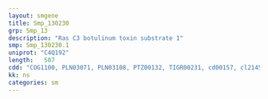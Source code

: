 ```yaml
---
layout: smgene
title: Smp_130230
grp: Smp_13
description: "Ras C3 botulinum toxin substrate 1"
smp: Smp_130230.1
uniprot: "C4Q192"
length:   507
cdd: "COG1100, PLN03071, PLN03108, PTZ00132, TIGR00231, cd00157, cl21455, pfam00071, pfam08477, smart00174, smart00176"
kk: ns
categories: sm
---
```

